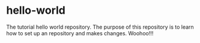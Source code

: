 # hello-world

The tutorial hello world repository. The purpose of this repository is to learn how to set up an repository and makes changes. Woohoo!!!
